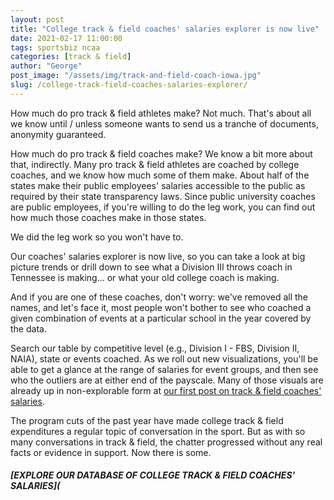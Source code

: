 ```yaml
---
layout: post
title: "College track & field coaches' salaries explorer is now live"
date: 2021-02-17 11:00:00
tags: sportsbiz ncaa
categories: [track & field]
author: "George"
post_image: "/assets/img/track-and-field-coach-iowa.jpg"
slug: /college-track-field-coaches-salaries-explorer/
---
```

How much do pro track & field athletes make? Not much. That's about all we know until / unless someone wants to send us a tranche of documents, anonymity guaranteed.

How much do pro track & field coaches make? We know a bit more about that, indirectly. Many pro track & field athletes are coached by college coaches, and we know how much some of them make. About half of the states make their public employees' salaries accessible to the public as required by their state transparency laws. Since public university coaches are public employees, if you're willing to do the leg work, you can find out how much those coaches make in those states.

We did the leg work so you won't have to.

Our coaches' salaries explorer is now live, so you can take a look at big picture trends or drill down to see what a Division III throws coach in Tennessee is making... or what your old college coach is making. 

And if you are one of these coaches, don't worry: we've removed all the names, and let's face it, most people won't bother to see who coached a given combination of events at a particular school in the year covered by the data. 

Search our table by competitive level (e.g., Division I - FBS, Division II, NAIA), state or events coached. As we roll out new visualizations, you'll be able to get a glance at the range of salaries for event groups, and then see who the outliers are at either end of the payscale. Many of those visuals are already up in non-explorable form at [our first post on track & field coaches' salaries](https://nalathletics.com/blog/2020/11/18/how-much-do-college-track-and-field-coaches-make). 

The program cuts of the past year have made college track & field expenditures a regular topic of conversation in the sport. But as with so many conversations in track & field, the chatter progressed without any real facts or evidence in support. Now there is some.

##### [EXPLORE OUR DATABASE OF COLLEGE TRACK & FIELD COACHES' SALARIES](


